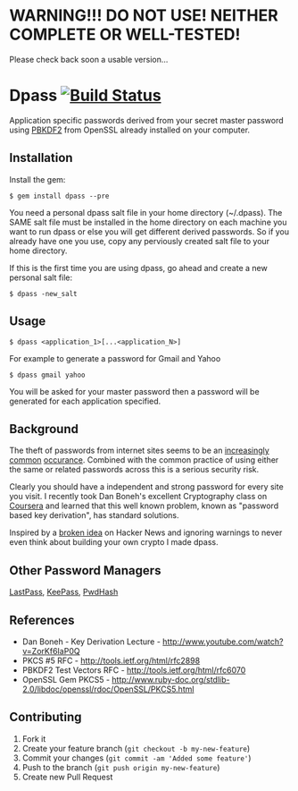# WARNING!!! DO NOT USE! NEITHER COMPLETE OR WELL-TESTED!
Please check back soon a usable version...

# Dpass [![Build Status](https://secure.travis-ci.org/spikels/dpass.png)](http://travis-ci.org/spikels/dpass)

Application specific passwords derived from your secret master password using [PBKDF2](http://en.wikipedia.org/wiki/PBKDF2) from OpenSSL already installed on your computer.

## Installation

Install the gem:

    $ gem install dpass --pre

You need a personal dpass salt file in your home directory (~/.dpass). The SAME salt file must be installed in the home directory on each machine you want to run dpass or else you will get different derived passwords. So if you already have one you use, copy any perviously created salt file to your home directory.

If this is the first time you are using dpass, go ahead and create a new personal salt file:

    $ dpass -new_salt

## Usage

    $ dpass <application_1>[...<application_N>]

For example to generate a password for Gmail and Yahoo

    $ dpass gmail yahoo

You will be asked for your master password then a password will be generated for each application specified.

## Background

The theft of passwords from internet sites seems to be an [increasingly](http://press.linkedin.com/node/1212) [common](http://ycorpblog.com/2012/07/13/yahoo-0713201/) [occurance](http://us.blizzard.com/en-us/securityupdate.html). Combined with the common practice of using either the same or related passwords across this is a serious security risk.

Clearly you should have a independent and strong password for every site you visit. I recently took Dan Boneh's excellent Cryptography class on [Coursera](https://www.coursera.org/course/crypto) and learned that this well known problem, known as "password based key derivation", has standard solutions.

Inspired by a [broken idea](http://news.ycombinator.com/item?id=4373909) on Hacker News and ignoring warnings to never even think about building your own crypto I made dpass.

## Other Password Managers

[LastPass](https://lastpass.com/), [KeePass](http://keepass.info/), [PwdHash](https://www.pwdhash.com/)

## References

* Dan Boneh - Key Derivation Lecture - http://www.youtube.com/watch?v=ZorKf6IaP0Q
* PKCS #5 RFC - http://tools.ietf.org/html/rfc2898
* PBKDF2 Test Vectors RFC - http://tools.ietf.org/html/rfc6070
* OpenSSL Gem PKCS5 - http://www.ruby-doc.org/stdlib-2.0/libdoc/openssl/rdoc/OpenSSL/PKCS5.html

## Contributing

1. Fork it
2. Create your feature branch (`git checkout -b my-new-feature`)
3. Commit your changes (`git commit -am 'Added some feature'`)
4. Push to the branch (`git push origin my-new-feature`)
5. Create new Pull Request
